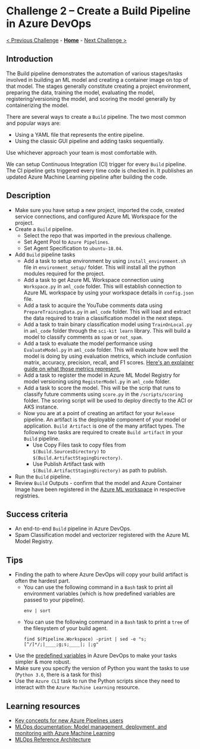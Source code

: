 # Challenge 2 – Create a Build Pipeline in Azure DevOps

[< Previous Challenge](./Challenge-01.md) - **[Home](../README.md)** - [Next Challenge >](./Challenge-03.md)

## Introduction

The Build pipeline demonstrates the automation of various stages/tasks involved in building an ML model and creating a container image on top of that model. The stages generally constitute creating a project environment, preparing the data, training the model, evaluating the model, registering/versioning the model, and scoring the model generally by containerizing the model.

There are several ways to create a `Build` pipeline. The two most common and popular ways are:
- Using a YAML file that represents the entire pipeline.
- Using the classic GUI pipeline and adding tasks sequentially.

Use whichever approach your team is most comfortable with.

We can setup Continuous Integration (CI) trigger for every `Build` pipeline. The CI pipeline gets triggered every time code is checked in. It publishes an updated Azure Machine Learning pipeline after building the code.

## Description

- Make sure you have setup a new project, imported the code, created service connections, and configured Azure ML Workspace for the project.
- Create a `Build` pipeline.
  - Select the repo that was imported in the previous challenge.
  - Set Agent Pool to `Azure Pipelines`.
  - Set Agent Specification to `ubuntu-18.04`.
- Add `Build` pipeline tasks
  - Add a task to setup environment by using `install_environment.sh` file in `environment_setup/` folder. This will install all the python modules required for the project.
  - Add a task to get Azure ML Workspace connection using `Workspace.py` in `aml_code` folder. This will establish connection to Azure ML workspace by using your workspace details in `config.json` file.         
  - Add a task to acquire the YouTube comments data using `PrepareTrainingData.py` in `aml_code` folder. This will load and extract the data required to train a classification model in the next steps.
  - Add a task to train binary classification model using `TrainOnLocal.py` in `aml_code` folder through the `sci-kit learn` library. This will build a model to classify comments as `spam` or `not_spam`.
  - Add a task to evaluate the model performance using `EvaluateModel.py` in `aml_code` folder. This will evaluate how well the model is doing by using evaluation metrics, which include confusion matrix, accuracy, precision, recall, and F1 scores. [Here's an explainer guide on what those metrics represent.](https://docs.microsoft.com/en-us/dynamics365/finance/finance-insights/confusion-matrix)
  - Add a task to register the model in Azure ML Model Registry for model versioning using `RegisterModel.py` in `aml_code` folder.    
  - Add a task to score the model. This will be the scrip that runs to classify future comments using `score.py` in the `/scripts/scoring` folder. The scoring script will be used to deploy directly to the ACI or AKS instance.    
  - Now you are at a point of creating an artifact for your `Release` pipeline. An artifact is the deployable component of your model or application. `Build Artifact` is one of the many artifact types. The following two tasks are required to create `Build artifact` in your `Build` pipeline. 
    - Use Copy Files task to copy files from `$(Build.SourcesDirectory)` to `$(Build.ArtifactStagingDirectory)`.
    - Use Publish Artifact task with `$(Build.ArtifactStagingDirectory)` as path to publish. 
- Run the `Build` pipeline.
- Review `Build` Outputs - confirm that the model and Azure Container Image have been registered in the [Azure ML workspace](https://ml.azure.com/) in respective registries.

## Success criteria

- An end-to-end `Build` pipeline in Azure DevOps.
- Spam Classification model and vectorizer registered with the Azure ML Model Registry.

## Tips

- Finding the path to where Azure DevOps will copy your build artifact is often the hardest part.
  - You can use the following command in a `Bash` task to print all environment variables (which is how predefined variables are passed to your pipeline).
    ```shell
    env | sort
    ```
  - You can use the following command in a `Bash` task to print a `tree` of the filesystem of your build agent.
    ```shell
    find $(Pipeline.Workspace) -print | sed -e "s;[^/]*/;|____;g;s;____|; |;g"
    ```
- Use the [predefined variables](https://docs.microsoft.com/en-us/azure/devops/pipelines/build/variables?view=azure-devops&tabs=classic) in Azure DevOps to make your tasks simpler & more robust.
- Make sure you specify the version of Python you want the tasks to use (`Python 3.6`, there is a task for this)
- Use the `Azure CLI` task to run the Python scripts since they need to interact with the `Azure Machine Learning` resource.

## Learning resources

- [Key concepts for new Azure Pipelines users](<https://docs.microsoft.com/en-us/azure/devops/pipelines/get-started/key-pipelines-concepts?view=azure-devops>)
- [MLOps documentation: Model management, deployment, and monitoring with Azure Machine Learning](<https://docs.microsoft.com/en-us/azure/machine-learning/concept-model-management-and-deployment>)
- [MLOps Reference Architecture](<https://docs.microsoft.com/en-us/azure/architecture/reference-architectures/ai/mlops-python>)
